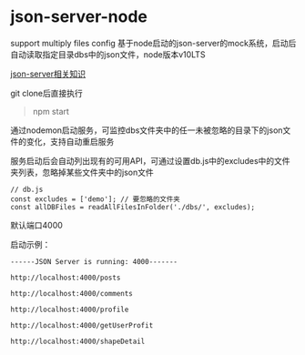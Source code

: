 # json-server-node
support multiply files config
基于node启动的json-server的mock系统，启动后自动读取指定目录dbs中的json文件，node版本v10LTS

[json-server相关知识](https://github.com/ShadowWalker627/json-server-node/issues/1)

git clone后直接执行
> npm start

通过nodemon启动服务，可监控dbs文件夹中的任一未被忽略的目录下的json文件的变化，支持自动重启服务

服务启动后会自动列出现有的可用API，可通过设置db.js中的excludes中的文件夹列表，忽略掉某些文件夹中的json文件
```
// db.js
const excludes = ['demo']; // 要忽略的文件夹
const allDBFiles = readAllFilesInFolder('./dbs/', excludes);
```

默认端口4000

启动示例：
```
------JSON Server is running: 4000------- 

http://localhost:4000/posts 

http://localhost:4000/comments 

http://localhost:4000/profile 

http://localhost:4000/getUserProfit 

http://localhost:4000/shapeDetail 

```
